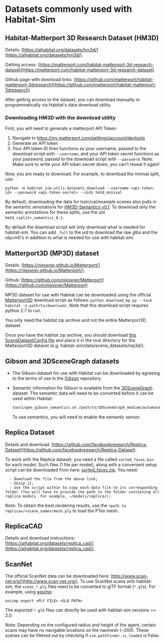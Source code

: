 # Datasets commonly used with Habitat-Sim

## Habitat-Matterport 3D Research Dataset (HM3D)

Details: [https://aihabitat.org/datasets/hm3d/](https://aihabitat.org/datasets/hm3d/).

Getting access: [https://matterport.com/habitat-matterport-3d-research-dataset](https://matterport.com/habitat-matterport-3d-research-dataset)

Github page with download links: [https://github.com/matterport/habitat-matterport-3dresearch](https://github.com/matterport/habitat-matterport-3dresearch)

After getting access to the dataset, you can download manually or programmatically via Habitat's data download utility.

### Downloading HM3D with the download utility

First, you will need to generate a matterport API Token:

1. Navigate to https://my.matterport.com/settings/account/devtools
1. Generate an API token
1. Your API token ID then functions as your username, passed to the download script with `--username`,
 and your API token secret functions as your password,
 passed to the download script with `--password`.
 Note: Make sure to write your API token secret down, you can't reveal it again!

Now, you are ready to download. For example, to download the minival split, use:
```
python -m habitat_sim.utils.datasets_download --username <api-token-id> --password <api-token-secret> --uids hm3d_minival
```

By default, downloading the data for train/val/example scenes also pulls in the semantic annotations for [HM3D-Semantics v0.1](https://aihabitat.org/datasets/hm3d-semantics/). To download only the semantic annotations for these splits, use the uid `hm3d_<split>_semantics_0.1`.


By default the download script will only download what is needed for habitat-sim.  You can add `_full` to the uid to download the raw glbs and the obj+mtl's in addition to what is needed for use with habitat-sim.

## Matterport3D (MP3D) dataset

Details: [https://niessner.github.io/Matterport/](https://niessner.github.io/Matterport/).

Github: [https://github.com/niessner/Matterport](https://github.com/niessner/Matterport)

MP3D dataset for use with Habitat can be downloaded using the official [Matterport3D](https://niessner.github.io/Matterport/) download script as follows: `python download_mp.py --task habitat -o path/to/download/`.
Note that this download script requires python 2.7 to run.

You only need the habitat zip archive and not the entire Matterport3D dataset.

Once you have the habitat zip archive, you should download [this SceneDatasetConfig file](http://dl.fbaipublicfiles.com/habitat/mp3d/config_v1/mp3d.scene_dataset_config.json) and place it in the root directory for the Matterport3D dataset (e.g. habitat-sim/data/scene_datasets/mp3d/).

## Gibson and 3DSceneGraph datasets

- The Gibson dataset for use with Habitat can be downloaded by agreeing to the terms of use in the [Gibson](https://github.com/StanfordVL/GibsonEnv#database) repository.

- Semantic information for Gibson is available from the [3DSceneGraph](https://3dscenegraph.stanford.edu/) dataset. The semantic data will need to be converted before it can be used within Habitat:
   ```bash
   tools/gen_gibson_semantics.sh /path/to/3DSceneGraph_medium/automated_graph /path/to/GibsonDataset /path/to/output
   ```
   To use semantics, you will need to enable the semantic sensor.

## Replica Dataset

Details and download: [https://github.com/facebookresearch/Replica-Dataset](https://github.com/facebookresearch/Replica-Dataset).

To work with the Replica dataset, you need a file called ```sorted_faces.bin``` for each model. Such files (1 file per model), along with a convenient setup script can be downloaded from here: [sorted_faces.zip](http://dl.fbaipublicfiles.com/habitat/sorted_faces.zip). You need:
```
  - Download the file from the above link;
  - Unzip it;
  - Use the script within to copy each data file to its corresponding folder (You will have to provide the path to the folder containing all replica models. For example, ~/models/replica/);
```
Note: To obtain the best rendering results, use the `<path to replica>/<scene_name>/mesh.ply` to load the PTex mesh.

## ReplicaCAD

Details and download instructions: [https://aihabitat.org/datasets/replica_cad/](https://aihabitat.org/datasets/replica_cad/).

## ScanNet

The official ScanNet data can be downloaded here: [http://www.scan-net.org/](http://www.scan-net.org/). To use ScanNet scans with habitat-sim, the `scene_*.ply` files need to be converted to glTF format (`*.glb`). For example, using [assimp](https://github.com/assimp/assimp):

```
assimp export <PLY FILE> <GLB PATH>
```

The exported `*.glb` files can directly be used with habitat-sim versions >= 2.0.

Note: Depending on the configured radius and height of the agent, certain scans may have no navigable locations on the navmesh (~200). These scenes can be filtered out by checking if `sim.pathfinder.is_loaded` is False.
